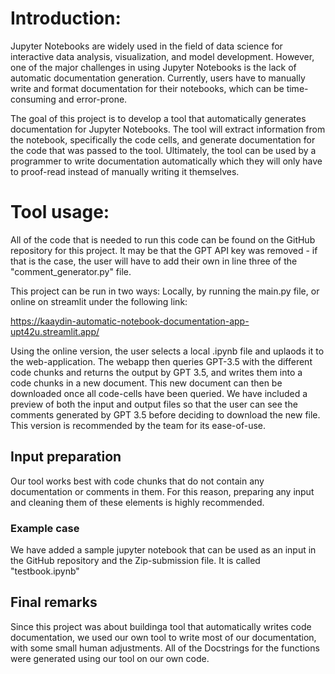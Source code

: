 # Introduction:

Jupyter Notebooks are widely used in the field of data science for interactive data analysis, visualization, and model development. However, one of the major challenges in using Jupyter Notebooks is the lack of automatic documentation generation. Currently, users have to manually write and format documentation for their notebooks, which can be time-consuming and error-prone.

The goal of this project is to develop a tool that automatically generates documentation for Jupyter Notebooks. The tool will extract information from the notebook, specifically the code cells, and generate documentation for the code that was passed to the tool. Ultimately, the tool can be used by a programmer to write documentation automatically which they will only have to proof-read instead of manually writing it themselves. 

# Tool usage:
All of the code that is needed to run this code can be found on the GitHub repository for this project. It may be that the GPT API key was removed - if that is the case, the user will have to add their own in line three of the "comment_generator.py" file. 

This project can be run in two ways: Locally, by running the main.py file, or online on streamlit under the following link: 

https://kaaydin-automatic-notebook-documentation-app-upt42u.streamlit.app/

Using the online version, the user selects a local .ipynb file and uplaods it to the web-application. The webapp then queries GPT-3.5 with the different code chunks and returns the output by GPT 3.5, and writes them into a code chunks in a new document. This new document can then be downloaded once all code-cells have been queried. We have included a preview of both the input and output files so that the user can see the comments generated by GPT 3.5 before deciding to download the new file. This version is recommended by the team for its ease-of-use.

## Input preparation
Our tool works best with code chunks that do not contain any documentation or comments in them. For this reason, preparing any input and cleaning them of these elements is highly recommended. 

### Example case
We have added a sample jupyter notebook that can be used as an input in the GitHub repository and the Zip-submission file. It is called "testbook.ipynb"

## Final remarks

Since this project was about buildinga tool that automatically writes code documentation, we used our own tool to write most of our documentation, with some small human adjustments. All of the Docstrings for the functions were generated using our tool on our own code. 

